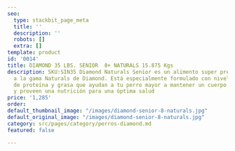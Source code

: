 ```yaml
---
seo:
  type: stackbit_page_meta
  title: ''
  description: ''
  robots: []
  extra: []
template: product
id: '0014'
title: DIAMOND 35 LBS. SENIOR  8+ NATURALS 15.875 Kgs
description: SKU:SIN35 Diamond Naturals Senior es un alimento super premium que pertenece
  a la gama Naturals de Diamond. Está especialmente formulado con niveles precisos
  de proteína y grasa que ayudan a tu perro mayor a mantener un cuerpo sin sobrepeso
  y proveen una nutrición para una óptima salud
price: '1,285'
order: 
default_thumbnail_image: "/images/diamond-senior-8-naturals.jpg"
default_original_image: "/images/diamond-senior-8-naturals.jpg"
category: src/pages/category/perros-diamond.md
featured: false

---
```

